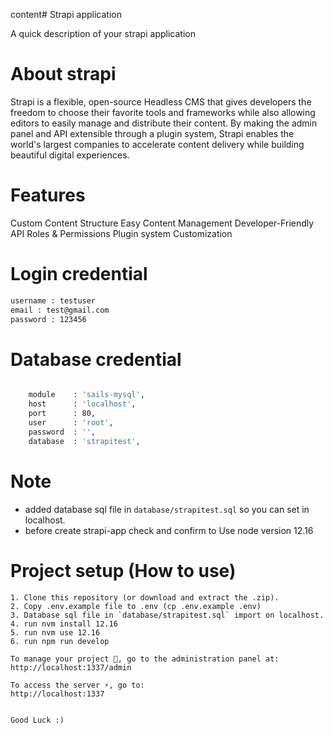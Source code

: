 content# Strapi application

A quick description of your strapi application

# About strapi

Strapi is a flexible, open-source Headless CMS that gives developers the freedom to choose their favorite tools and frameworks while also allowing editors to easily manage and distribute their content. By making the admin panel and API extensible through a plugin system, Strapi enables the world's largest companies to accelerate content delivery while building beautiful digital experiences.

# Features

Custom Content Structure
Easy Content Management
Developer-Friendly API
Roles & Permissions
Plugin system
Customization

# Login credential
```sh
username : testuser
email : test@gmail.com
password : 123456
```

# Database credential

```sh

    module    : 'sails-mysql',
    host      : 'localhost',
    port      : 80,
    user      : 'root',
    password  : '',
    database  : 'strapitest',

```

# Note

- added database sql file in `database/strapitest.sql` so you can set in localhost.
- before create strapi-app check and confirm to Use node version 12.16

# Project setup (How to use)
```
1. Clone this repository (or download and extract the .zip).
2. Copy .env.example file to .env (cp .env.example .env)
3. Database sql file in `database/strapitest.sql` import on localhost.
4. run nvm install 12.16
5. run nvm use 12.16
6. run npm run develop

To manage your project 🚀, go to the administration panel at:
http://localhost:1337/admin

To access the server ⚡️, go to:
http://localhost:1337


Good Luck :)